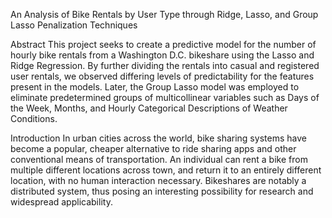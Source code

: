 An Analysis of Bike Rentals by User Type through Ridge, Lasso, and Group Lasso Penalization Techniques 

Abstract
 This project seeks to create a predictive model for the number of hourly bike rentals from a Washington D.C. bikeshare using the Lasso and Ridge Regression. By further dividing the rentals into casual and registered user rentals, we observed differing levels of predictability for the features present in the models. Later, the Group Lasso model was employed to eliminate predetermined groups of multicollinear  variables such as Days of the Week, Months, and Hourly Categorical Descriptions of Weather Conditions.   

Introduction
 In urban cities across the world, bike sharing systems have become a popular, cheaper alternative to ride sharing apps and other conventional means of transportation. An individual can rent a bike from multiple different locations across town, and return it to an entirely different location, with no human interaction necessary. Bikeshares are notably a distributed system, thus posing an interesting possibility for research and widespread applicability.
